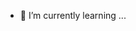 - 🌱 I’m currently learning ...
<!---
WOLFOX1717/WOLFOX1717 is a ✨ special ✨ repository because its `README.md` (this file) appears on your GitHub profile.
You can click the Preview link to take a look at your changes.
--->
